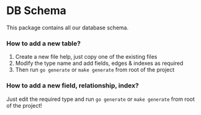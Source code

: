 # DB Schema

This package contains all our database schema.

### How to add a new table?

1. Create a new file help, just copy one of the existing files
2. Modify the type name and add fields, edges & indexes as required
3. Then run `go generate` or `make generate` from root of the project

### How to add a new field, relationship, index?

Just edit the required type and run `go generate` or `make generate` from root of the project!
